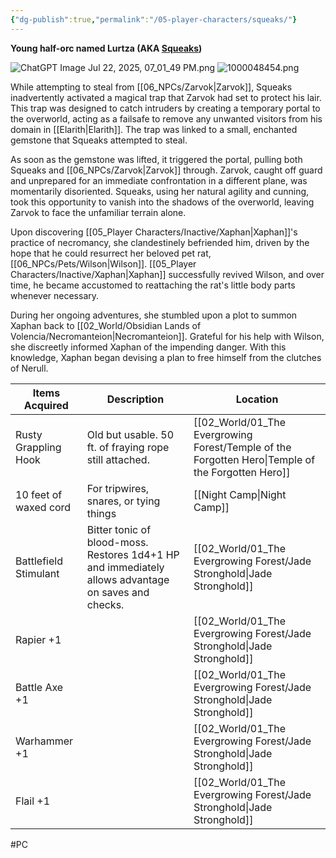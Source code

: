 ```yaml
---
{"dg-publish":true,"permalink":"/05-player-characters/squeaks/"}
---
```



**Young half-orc named Lurtza (AKA [Squeaks](https://www.dndbeyond.com/characters/87773447))**

![ChatGPT Image Jul 22, 2025, 07_01_49 PM.png](/img/user/00_GM%20Tools/Media/ChatGPT%20Image%20Jul%2022,%202025,%2007_01_49%20PM.png)
![1000048454.png](/img/user/1000048454.png)

While attempting to steal from [[06_NPCs/Zarvok\|Zarvok]], Squeaks inadvertently activated a magical trap that Zarvok had set to protect his lair. This trap was designed to catch intruders by creating a temporary portal to the overworld, acting as a failsafe to remove any unwanted visitors from his domain in [[Elarith\|Elarith]]. The trap was linked to a small, enchanted gemstone that Squeaks attempted to steal.

As soon as the gemstone was lifted, it triggered the portal, pulling both Squeaks and [[06_NPCs/Zarvok\|Zarvok]] through. Zarvok, caught off guard and unprepared for an immediate confrontation in a different plane, was momentarily disoriented. Squeaks, using her natural agility and cunning, took this opportunity to vanish into the shadows of the overworld, leaving Zarvok to face the unfamiliar terrain alone.

Upon discovering [[05_Player Characters/Inactive/Xaphan\|Xaphan]]'s practice of necromancy, she clandestinely befriended him, driven by the hope that he could resurrect her beloved pet rat, [[06_NPCs/Pets/Wilson\|Wilson]]. [[05_Player Characters/Inactive/Xaphan\|Xaphan]] successfully revived Wilson, and over time, he became accustomed to reattaching the rat's little body parts whenever necessary. 

During her ongoing adventures, she stumbled upon a plot to summon Xaphan back to [[02_World/Obsidian Lands of Volencia/Necromanteion\|Necromanteion]]. Grateful for his help with Wilson, she discreetly informed Xaphan of the impending danger. With this knowledge, Xaphan began devising a plan to free himself from the clutches of Nerull.


| Items Acquired        | Description                                                                                         | Location                         |
| --------------------- | --------------------------------------------------------------------------------------------------- | -------------------------------- |
| Rusty Grappling Hook  | Old but usable. 50 ft. of fraying rope still attached.                                              | [[02_World/01_The Evergrowing Forest/Temple of the Forgotten Hero\|Temple of the Forgotten Hero]] |
| 10 feet of waxed cord | For tripwires, snares, or tying things                                                              | [[Night Camp\|Night Camp]]                   |
| Battlefield Stimulant | Bitter tonic of blood-moss. Restores 1d4+1 HP and immediately allows advantage on saves and checks. | [[02_World/01_The Evergrowing Forest/Jade Stronghold\|Jade Stronghold]]              |
| Rapier +1             |                                                                                                     | [[02_World/01_The Evergrowing Forest/Jade Stronghold\|Jade Stronghold]]              |
| Battle Axe +1         |                                                                                                     | [[02_World/01_The Evergrowing Forest/Jade Stronghold\|Jade Stronghold]]              |
| Warhammer +1          |                                                                                                     | [[02_World/01_The Evergrowing Forest/Jade Stronghold\|Jade Stronghold]]              |
| Flail +1              |                                                                                                     | [[02_World/01_The Evergrowing Forest/Jade Stronghold\|Jade Stronghold]]              |



#PC
